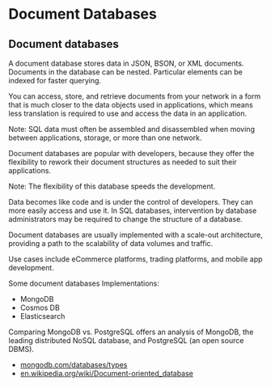 # Document Databases

## Document databases

A document database stores data in JSON, BSON, or XML documents.
Documents in the database can be nested.
Particular elements can be indexed for faster querying.

You can access, store, and retrieve documents
from your network in a form that is much closer to the data objects used in applications,
which means less translation is required to use and access the data in an application.

Note: SQL data must often be assembled and disassembled
when moving between applications, storage, or more than one network.

Document databases are popular with developers,
because they offer the flexibility
to rework their document structures as needed to suit their applications.

Note: The flexibility of this database speeds the development.

Data becomes like code and is under the control of developers.
They can more easily access and use it.
In SQL databases,
intervention by database administrators may be required to change the structure of a database.

Document databases are usually implemented with a scale-out architecture,
providing a path to the scalability of data volumes and traffic.

Use cases include eCommerce platforms, trading platforms, and mobile app development.

Some document databases Implementations:

- MongoDB
- Cosmos DB
- Elasticsearch

Comparing MongoDB vs. PostgreSQL offers an analysis of MongoDB, the leading distributed NoSQL database, and PostgreSQL (an open source DBMS).

- [mongodb.com/databases/types](https://www.mongodb.com/databases/types)
- [en.wikipedia.org/wiki/Document-oriented_database](https://en.wikipedia.org/wiki/Document-oriented_database)
